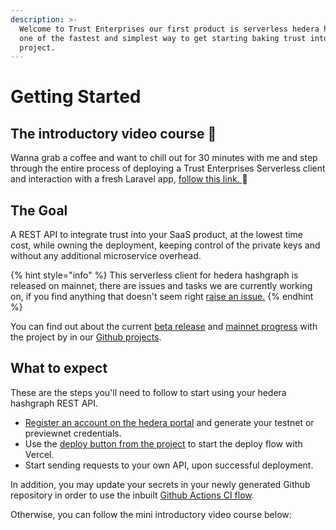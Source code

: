 ```yaml
---
description: >-
  Welcome to Trust Enterprises our first product is serverless hedera hashgraph,
  one of the fastest and simplest way to get starting baking trust into your
  project.
---
```


# Getting Started

## The introductory video course 🤩

Wanna grab a coffee and want to chill out for 30 minutes with me and step through the entire process of deploying a Trust Enterprises Serverless client and interaction with a fresh Laravel app, [follow this link. ](https://docs.trust.enterprises/intro-video-course/introduction-of-the-trust-enterprises-project)🚀

## The Goal

A REST API to integrate trust into your SaaS product, at the lowest time cost, while owning the deployment, keeping control of the private keys and without any additional microservice overhead.

{% hint style="info" %}
This serverless client for hedera hashgraph is released on mainnet, there are issues and tasks we are currently working on, if you find anything that doesn't seem right [raise an issue.](https://github.com/trustenterprises/hedera-serverless-consensus/issues)
{% endhint %}

You can find out about the current [beta release](https://github.com/trustenterprises/hedera-serverless-consensus/projects/1) and [mainnet progress](https://github.com/trustenterprises/hedera-serverless-consensus/projects/2) with the project by in our [Github projects](https://github.com/trustenterprises/hedera-serverless-consensus/projects).

## What to expect

These are the steps you'll need to follow to start using your hedera hashgraph REST API.

* [Register an account on the hedera portal](https://portal.hedera.com/register) and generate your testnet or previewnet credentials.
* Use the [deploy button from the project](https://vercel.com/new/git/external?repository-url=https%3A%2F%2Fgithub.com%2Ftrustenterprises%2Fhedera-serverless-api&env=HEDERA_ACCOUNT_ID,HEDERA_PRIVATE_KEY,API_SECRET_KEY,HEDERA_NETWORK&envDescription=Enter%20your%20account%20id%20and%20private%20key%20from%20the%20hedera%20portal.%20The%20API%20secret%20is%20your%20authentication%20key%20to%20communicate%20with%20your%20API%2C%20create%20a%20secure%20string%20of%20at%20least%2010%20characters.&envLink=https%3A%2F%2Fdocs.trust.enterprises%2Fdeployment%2Fenvironment-variables&redirect-url=https%3A%2F%2Fdocs.trust.enterprises%2Frest-api%2Foverview) to start the deploy flow with Vercel.
* Start sending requests to your own API, upon successful deployment.

In addition, you may update your secrets in your newly generated Github repository in order to use the inbuilt [Github Actions CI flow](https://app.gitbook.com/@flyinggazelle/s/serverless-hedera/deployment/github-actions).

Otherwise, you can follow the mini introductory video course below:

